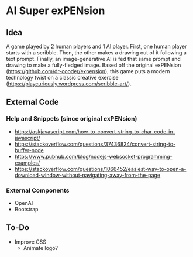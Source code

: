 # AI Super exPENsion
## Idea
A game played by 2 human players and 1 AI player. First, one human player starts with a scribble. Then, the other makes a drawing out of it following a text prompt. Finally, an image-generative AI is fed that same prompt and drawing to make a fully-fledged image.
Based off the original exPENsion (https://github.com/dr-cooder/expension), this game puts a modern technology twist on a classic creative exercise (https://playcuriously.wordpress.com/scribble-art/).
## External Code
### Help and Snippets (since original exPENsion)
- https://askjavascript.com/how-to-convert-string-to-char-code-in-javascript/
- https://stackoverflow.com/questions/37436824/convert-string-to-buffer-node
- https://www.pubnub.com/blog/nodejs-websocket-programming-examples/
- https://stackoverflow.com/questions/1066452/easiest-way-to-open-a-download-window-without-navigating-away-from-the-page
### External Components
- OpenAI
- Bootstrap
## To-Do
- Improve CSS
    - Animate logo?